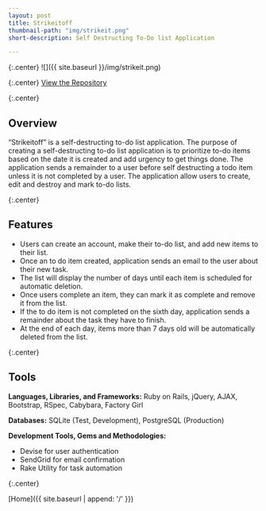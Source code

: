 ```yaml
---
layout: post
title: Strikeitoff
thumbnail-path: "img/strikeit.png"
short-description: Self Destructing To-Do list Application

---
```

{:.center}
![]({{ site.baseurl }}/img/strikeit.png)

{:.center}
[View the Repository](https://github.com/AnithaPal/Strikeitoff)

{:.center}

## Overview
“Strikeitoff”  is a self-destructing to-do list application. The purpose of creating a self-destructing to-do list application is to prioritize to-do items based on the date it is created and add urgency  to get things done.  The application sends a remainder to a user before self destructing a todo item unless it is not completed by a user. The application allow users to create, edit and destroy  and mark to-do lists.

{:.center}

## Features

+ Users can create an account, make their  to-do list, and add new items to their list.
+ Once an to do item created, application sends an email to the user about their new task.
+ The list will display the number of days until each item is scheduled for automatic deletion.
+ Once users complete an item, they can mark it as complete and remove it from the list.
+ If the to do item is not completed on the sixth day, application sends a remainder about the task they have to finish.
+ At the end of each day, items more than 7 days old will be automatically deleted from the list.

{:.center}

## Tools
**Languages, Libraries, and Frameworks:** Ruby on Rails, jQuery, AJAX, Bootstrap, RSpec, Cabybara, Factory Girl

**Databases:** SQLite (Test, Development), PostgreSQL (Production)

**Development Tools, Gems and Methodologies:**

+ Devise for user authentication
+ SendGrid for email confirmation
+ Rake Utility for task automation

{:.center}

[Home]({{ site.baseurl | append: '/' }})
